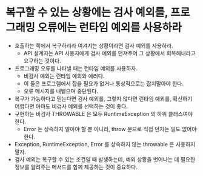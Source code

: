 # 복구할 수 있는 상황에는 검사 예외를, 프로그래밍 오류에는 런타임 예외를 사용하라

* 호출하는 쪽에서 복구하리라 여겨지는 상황이라면 검사 예외를 사용하라.
  * API 설계자는 API 사용자에게 검사 예외를 던져주어 그 상황에서 회복해내라고 요구하는 것이다.
* 프로그래밍 오류를 나타낼 때는 런타임 예외를 사용하자.
  * 비검사 예외는 런타임 예외와 에러다.
  * 이 둘은 프로그램에서 잡을 필요가 없거나 통상적으로는 잡지말아야 한다.
  * 오류 메시지를 내뱉으며 중단된다.
* 복구가 가능하다고 믿는다면 검사 예외를, 그렇지 않다면 런타임 예외를, 확신하기 어렵다면 아마도 비검사 예외를 선택하는 것이 좋다.
* 구현하는 비검사 THROWABLE 은 모두 RuntimeException 의 하위 클래스여야 한다.
  * Error 는 상속하지 말아야 할 뿐 아니라, throw 문으로 직접 던지는 일도 없어야 한다.
* Exception, RuntimeException, Error 를 상속하지 않는 throwable 은 사용하지 말자.
* 검사 예외는 복구할 수 있는 조건일 때 발생하는데, 예외 상황을 벗어나는 데 필요한 정보를 알려주는 메서드를 함께 제공하는 것이 중요하다.
